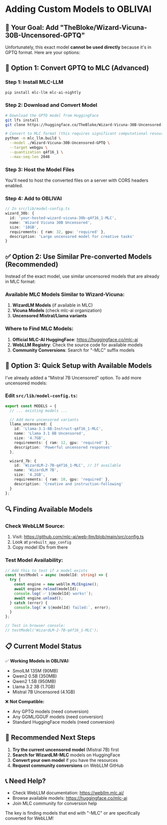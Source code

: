 # Adding Custom Models to OBLIVAI

## 🎯 **Your Goal: Add "TheBloke/Wizard-Vicuna-30B-Uncensored-GPTQ"**

Unfortunately, this exact model **cannot be used directly** because it's in GPTQ format. Here are your options:

## 🔄 **Option 1: Convert GPTQ to MLC (Advanced)**

### Step 1: Install MLC-LLM
```bash
pip install mlc-llm mlc-ai-nightly
```

### Step 2: Download and Convert Model
```bash
# Download the GPTQ model from HuggingFace
git lfs install
git clone https://huggingface.co/TheBloke/Wizard-Vicuna-30B-Uncensored-GPTQ

# Convert to MLC format (this requires significant computational resources)
python -m mlc_llm.build \
  --model ./Wizard-Vicuna-30B-Uncensored-GPTQ \
  --target webgpu \
  --quantization q4f16_1 \
  --max-seq-len 2048
```

### Step 3: Host the Model Files
You'll need to host the converted files on a server with CORS headers enabled.

### Step 4: Add to OBLIVAI
```typescript
// In src/lib/model-config.ts
wizard_30b: {
  id: 'your-hosted-wizard-vicuna-30b-q4f16_1-MLC',
  name: 'Wizard Vicuna 30B Uncensored',
  size: '18GB',
  requirements: { ram: 32, gpu: 'required' },
  description: 'Large uncensored model for creative tasks'
}
```

## ✅ **Option 2: Use Similar Pre-converted Models (Recommended)**

Instead of the exact model, use similar uncensored models that are already in MLC format:

### Available MLC Models Similar to Wizard-Vicuna:

1. **WizardLM Models** (if available in MLC)
2. **Vicuna Models** (check mlc-ai organization)
3. **Uncensored Mistral/Llama variants**

### Where to Find MLC Models:

1. **Official MLC-AI HuggingFace**: https://huggingface.co/mlc-ai
2. **WebLLM Registry**: Check the source code for available models
3. **Community Conversions**: Search for "-MLC" suffix models

## 🚀 **Option 3: Quick Setup with Available Models**

I've already added a "Mistral 7B Uncensored" option. To add more uncensored models:

### Edit `src/lib/model-config.ts`:

```typescript
export const MODELS = {
  // ... existing models ...

  // Add more uncensored variants
  llama_uncensored: {
    id: 'Llama-3.1-8B-Instruct-q4f16_1-MLC',
    name: 'Llama 3.1 8B Uncensored',
    size: '4.7GB',
    requirements: { ram: 12, gpu: 'required' },
    description: 'Powerful uncensored responses'
  },

  wizard_7b: {
    id: 'WizardLM-2-7B-q4f16_1-MLC', // If available
    name: 'WizardLM 7B',
    size: '4.2GB',
    requirements: { ram: 10, gpu: 'required' },
    description: 'Creative and instruction-following'
  }
};
```

## 🔍 **Finding Available Models**

### Check WebLLM Source:
1. Visit: https://github.com/mlc-ai/web-llm/blob/main/src/config.ts
2. Look at `prebuilt_app_config`
3. Copy model IDs from there

### Test Model Availability:
```typescript
// Add this to test if a model exists
const testModel = async (modelId: string) => {
  try {
    const engine = new webllm.MLCEngine();
    await engine.reload(modelId);
    console.log(`✅ ${modelId} works!`);
    await engine.unload();
  } catch (error) {
    console.log(`❌ ${modelId} failed:`, error);
  }
};

// Test in browser console:
// testModel('WizardLM-2-7B-q4f16_1-MLC');
```

## 📋 **Current Model Status**

✅ **Working Models in OBLIVAI:**
- SmolLM 135M (90MB)
- Qwen2 0.5B (350MB)
- Qwen2 1.5B (950MB)
- Llama 3.2 3B (1.7GB)
- Mistral 7B Uncensored (4.1GB)

❌ **Not Compatible:**
- Any GPTQ models (need conversion)
- Any GGML/GGUF models (need conversion)
- Standard HuggingFace models (need conversion)

## 🎯 **Recommended Next Steps**

1. **Try the current uncensored model** (Mistral 7B) first
2. **Search for WizardLM-MLC** models on HuggingFace
3. **Convert your own model** if you have the resources
4. **Request community conversions** on WebLLM GitHub

## 📞 **Need Help?**

- Check WebLLM documentation: https://webllm.mlc.ai/
- Browse available models: https://huggingface.co/mlc-ai
- Join MLC community for conversion help

The key is finding models that end with "-MLC" or are specifically converted for WebLLM!